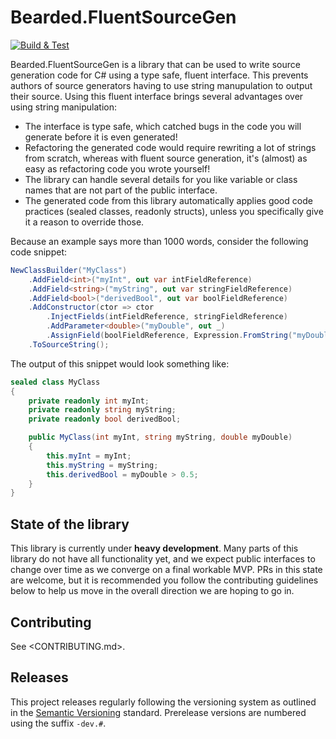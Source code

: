 # Bearded.FluentSourceGen
[![Build & Test](https://github.com/beardgame/fluentsourcegen/actions/workflows/dotnet-build.yml/badge.svg)](https://github.com/beardgame/fluentsourcegen/actions/workflows/dotnet-build.yml)

Bearded.FluentSourceGen is a library that can be used to write source generation code for C# using a type safe, fluent interface. This prevents authors of source generators having to use string manupulation to output their source. Using this fluent interface brings several advantages over using string manipulation:

* The interface is type safe, which catched bugs in the code you will generate before it is even generated!
* Refactoring the generated code would require rewriting a lot of strings from scratch, whereas with fluent source generation, it's (almost) as easy as refactoring code you wrote yourself!
* The library can handle several details for you like variable or class names that are not part of the public interface.
* The generated code from this library automatically applies good code practices (sealed classes, readonly structs), unless you specifically give it a reason to override those.

Because an example says more than 1000 words, consider the following code snippet:

```csharp
NewClassBuilder("MyClass")
    .AddField<int>("myInt", out var intFieldReference)
    .AddField<string>("myString", out var stringFieldReference)
    .AddField<bool>("derivedBool", out var boolFieldReference)
    .AddConstructor(ctor => ctor
        .InjectFields(intFieldReference, stringFieldReference)
        .AddParameter<double>("myDouble", out _)
        .AssignField(boolFieldReference, Expression.FromString("myDouble > 0.5")))
    .ToSourceString();
```

The output of this snippet would look something like:

```csharp
sealed class MyClass
{
    private readonly int myInt;
    private readonly string myString;
    private readonly bool derivedBool;

    public MyClass(int myInt, string myString, double myDouble)
    {
        this.myInt = myInt;
        this.myString = myString;
        this.derivedBool = myDouble > 0.5;
    }
}
```

## State of the library
This library is currently under **heavy development**. Many parts of this library do not have all functionality yet, and we expect public interfaces to change over time as we converge on a final workable MVP. PRs in this state are welcome, but it is recommended you follow the contributing guidelines below to help us move in the overall direction we are hoping to go in.

## Contributing
See <CONTRIBUTING.md>.

## Releases
This project releases regularly following the versioning system as outlined in the [Semantic Versioning](https://semver.org/spec/v2.0.0.html) standard. Prerelease versions are numbered using the suffix `-dev.#`.
